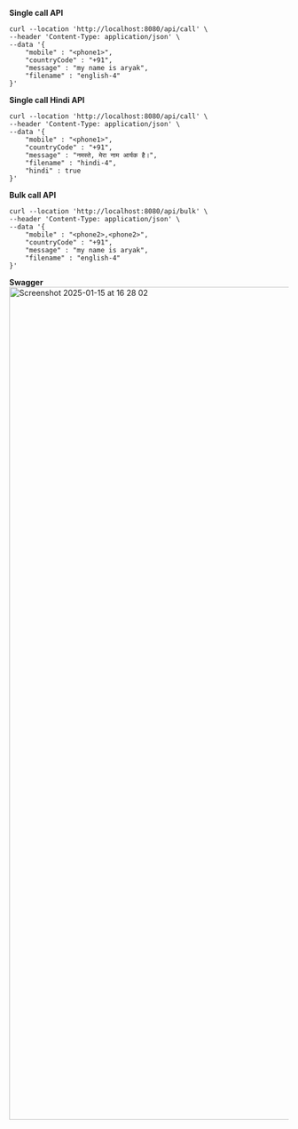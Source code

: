 **Single call API**

```
curl --location 'http://localhost:8080/api/call' \
--header 'Content-Type: application/json' \
--data '{
    "mobile" : "<phone1>",
    "countryCode" : "+91",
    "message" : "my name is aryak",
    "filename" : "english-4"
}'
```

**Single call Hindi API**

```
curl --location 'http://localhost:8080/api/call' \
--header 'Content-Type: application/json' \
--data '{
    "mobile" : "<phone1>",
    "countryCode" : "+91",
    "message" : "नमस्ते, मेरा नाम आर्यक है।",
    "filename" : "hindi-4",
    "hindi" : true
}'
```

**Bulk call API**

```
curl --location 'http://localhost:8080/api/bulk' \
--header 'Content-Type: application/json' \
--data '{
    "mobile" : "<phone2>,<phone2>",
    "countryCode" : "+91",
    "message" : "my name is aryak",
    "filename" : "english-4"
}'
```
**Swagger**
<img width="1499" alt="Screenshot 2025-01-15 at 16 28 02" src="https://github.com/user-attachments/assets/152ac85a-d417-4b6d-89c7-362e5d5cf134" />
